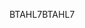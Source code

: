 <span data-ttu-id="800f6-101">BTAHL7</span><span class="sxs-lookup"><span data-stu-id="800f6-101">BTAHL7</span></span>